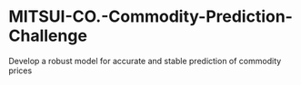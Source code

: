 # MITSUI-CO.-Commodity-Prediction-Challenge
Develop a robust model for accurate and stable prediction of commodity prices

